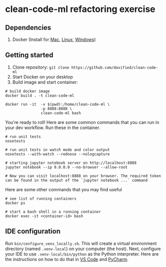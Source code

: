 # clean-code-ml refactoring exercise

## Dependencies

1. Docker (Install for [Mac](https://docs.docker.com/docker-for-mac/install/), [Linux](https://docs.docker.com/install/linux/docker-ce/ubuntu/), [Windows](https://docs.docker.com/docker-for-windows/install/))

## Getting started

1. Clone repository: `git clone https://github.com/davified/clean-code-ml`
1. Start Docker on your desktop
1. Build image and start container:

```shell
# build docker image
docker build . -t clean-code-ml

docker run -it  -v $(pwd):/home/clean-code-ml \
                -p 8888:8888 \
                clean-code-ml bash
```

You're ready to roll! Here are some common commands that you can run in your dev workflow. Run these in the container.

```shell
# run unit tests
nosetests

# run unit tests in watch mode and color output
nosetests --with-watch --rednose --nologcapture

# starting jupyter notebook server on http://localhost:8888
jupyter notebook --ip 0.0.0.0 --no-browser --allow-root

# Now you can visit localhost:8888 on your browser. The required token can be found in the output of the `jupyter notebook ...` command
```

Here are some other commands that you may find useful
```shell
# see list of running containers
docker ps

# start a bash shell in a running container
docker exec -it <container-id> bash
```

## IDE configuration

Run `bin/configure_venv_locally.sh`. This will create a virtual environment directory (named `.venv-local`) on your computer (the host). Next, configure your IDE to use `.venv-local/bin/python` as the Python interpreter. Here are the instructions on how to do that in [VS Code](https://code.visualstudio.com/docs/python/environments) and [PyCharm](https://www.jetbrains.com/help/pycharm/configuring-python-interpreter.html).
